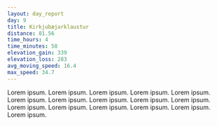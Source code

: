 ```yaml
---
layout: day_report
day: 9
title: Kirkjubæjarklaustur
distance: 81.56
time_hours: 4
time_minutes: 58
elevation_gain: 339
elevation_loss: 283
avg_moving_speed: 16.4
max_speed: 34.7
---
```


Lorem ipsum. Lorem ipsum. Lorem ipsum. Lorem ipsum. Lorem ipsum. Lorem ipsum. Lorem ipsum. Lorem ipsum.
Lorem ipsum. Lorem ipsum. Lorem ipsum. Lorem ipsum. Lorem ipsum. Lorem ipsum. Lorem ipsum. Lorem ipsum.

